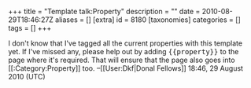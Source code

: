 +++
title = "Template talk:Property"
description = ""
date = 2010-08-29T18:46:27Z
aliases = []
[extra]
id = 8180
[taxonomies]
categories = []
tags = []
+++

I don't know that I've tagged all the current properties with this template yet. If I've missed any, please help out by adding <tt><nowiki>{{property}}</nowiki></tt> to the page where it's required. That will ensure that the page also goes into [[:Category:Property]] too. –[[User:Dkf|Donal Fellows]] 18:46, 29 August 2010 (UTC)
